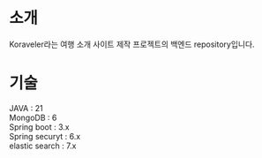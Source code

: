 # 소개
Koraveler라는 여행 소개 사이트 제작 프로젝트의 백엔드 repository입니다.

# 기술
  JAVA : 21 <br/>
  MongoDB : 6 <br/>
  Spring boot : 3.x <br/>
  Spring securyt : 6.x <br/>
  elastic search : 7.x <br/>
